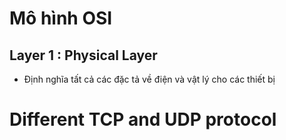 # Mô hình OSI

## Layer 1 : Physical Layer 
- Định nghĩa  tất cả các đặc tả về điện và vật lý cho các thiết bị

# Different TCP  and UDP protocol
<!--stackedit_data:
eyJoaXN0b3J5IjpbLTkyMzI0NTAxMSwtMTQwOTg2MzY5OV19
-->